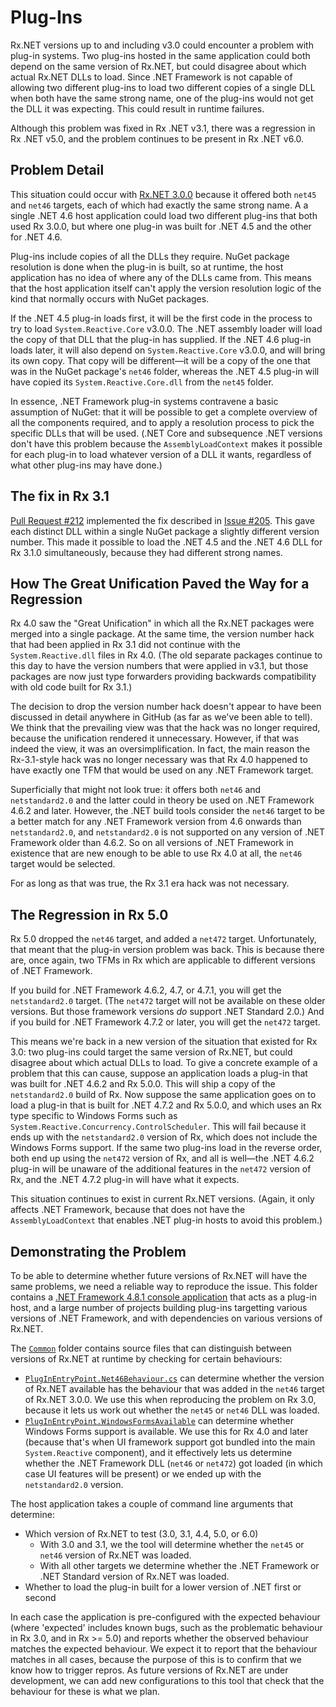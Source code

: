 # Plug-Ins

Rx.NET versions up to and including v3.0 could encounter a problem with plug-in systems. Two plug-ins
hosted in the same application could both depend on the same version of Rx.NET, but could disagree about which
actual Rx.NET DLLs to load. Since .NET Framework is not capable of allowing two different plug-ins to load
two different copies of a single DLL when both have the same strong name, one of the plug-ins would not get
the DLL it was expecting. This could result in runtime failures.

Although this problem was fixed in Rx .NET v3.1, there was a regression in Rx .NET v5.0, and the problem
continues to be present in Rx .NET v6.0.


## Problem Detail

This situation could occur with
[Rx.NET 3.0.0](https://www.nuget.org/packages/System.Reactive.Core/3.0.0#supportedframeworks-body-tab)
because it offered both `net45` and `net46` targets, each of which had exactly the same strong name. A
a single .NET 4.6 host application could load two different plug-ins that both used Rx 3.0.0, but where
one plug-in was built for .NET 4.5 and the other for .NET 4.6.

Plug-ins include copies of all the DLLs they require. NuGet package resolution is done when the plug-in is
built, so at runtime, the host application has no idea of where any of the DLLs came from. This means that
the host application itself can't apply the version resolution logic of the kind that normally occurs with
NuGet packages.

If the .NET 4.5 plug-in loads first, it will be the first code in the process to try to load
`System.Reactive.Core` v3.0.0. The .NET assembly loader will load the copy of that DLL that the plug-in has
supplied. If the .NET 4.6 plug-in loads later, it will also depend on `System.Reactive.Core` v3.0.0, and will
bring its own copy. That copy will be different—it will be a copy of the one that was in the NuGet package's
`net46` folder, whereas the .NET 4.5 plug-in will have copied its `System.Reactive.Core.dll` from the `net45`
folder.

In essence, .NET Framework plug-in systems contravene a basic assumption of NuGet: that it will be possible
to get a complete overview of all the components required, and to apply a resolution process to pick the
specific DLLs that will be used. (.NET Core and subsequence .NET versions don't have this problem because
the `AssemblyLoadContext` makes it possible for each plug-in to load whatever version of a DLL it wants,
regardless of what other plug-ins may have done.)


## The fix in Rx 3.1

[Pull Request #212](https://github.com/dotnet/reactive/pull/212) implemented the fix described in
[Issue #205](https://github.com/dotnet/reactive/issues/205). This gave each distinct DLL within a single
NuGet package a slightly different version number. This made it possible to load the .NET 4.5 and the
.NET 4.6 DLL for Rx 3.1.0 simultaneously, because they had different strong names.


## How The Great Unification Paved the Way for a Regression

Rx 4.0 saw the "Great Unification" in which all the Rx.NET packages were merged into a single package.
At the same time, the version number hack that had been applied in Rx 3.1 did not continue with the
`System.Reactive.dll` files in Rx 4.0. (The old separate packages continue to this day to have the
version numbers that were applied in v3.1, but those packages are now just type forwarders providing
backwards compatibility with old code built for Rx 3.1.)

The decision to drop the version number hack doesn't appear to have been discussed in detail anywhere
in GitHub (as far as we've been able to tell). We think that the prevailing view was that the hack was
no longer required, because the unification rendered it unnecessary. However, if that was indeed
the view, it was an oversimplification. In fact, the main reason the Rx-3.1-style hack was no longer
necessary was that Rx 4.0 happened to have exactly one TFM that would be used on any .NET Framework
target.

Superficially that might not look true: it offers both `net46` and `netstandard2.0` and the latter
could in theory be used on .NET Framework 4.6.2 and later. However, the .NET build tools consider the
`net46` target to be a better match for any .NET Framework version from 4.6 onwards than `netstandard2.0`,
and `netstandard2.0` is not supported on any version of .NET Framework older than 4.6.2. So on all
versions of .NET Framework in existence that are new enough to be able to use Rx 4.0 at all, the `net46`
target would be selected.

For as long as that was true, the Rx 3.1 era hack was not necessary.

## The Regression in Rx 5.0

Rx 5.0 dropped the `net46` target, and added a `net472` target. Unfortunately, that meant that the
plug-in version problem was back. This is because there are, once again, two TFMs in Rx which are
applicable to different versions of .NET Framework.

If you build for .NET Framework 4.6.2, 4.7, or 4.7.1, you will get the `netstandard2.0` target. (The
`net472` target will not be available on these older versions. But those framework versions _do_ support
.NET Standard 2.0.) And if you build for .NET Framework 4.7.2 or later, you will get the `net472` target.

This means we're back in a new version of the situation that existed for Rx 3.0: two plug-ins could
target the same version of Rx.NET, but could disagree about which actual DLLs to load. To give a concrete
example of a problem that this can cause, suppose an application loads a plug-in that was built for
.NET 4.6.2 and Rx 5.0.0. This will ship a copy of the `netstandard2.0` build of Rx. Now suppose the same
application goes on to load a plug-in that is built for .NET 4.7.2 and Rx 5.0.0, and which uses an Rx type
specific to Windows Forms such as `System.Reactive.Concurrency.ControlScheduler`. This will fail because
it ends up with the `netstandard2.0` version of Rx, which does not include the Windows Forms support.
If the same two plug-ins load in the reverse order, both end up using the `net472` version of Rx, and
all is well—the .NET 4.6.2 plug-in will be unaware of the additional features in the `net472` version of Rx,
and the .NET 4.7.2 plug-in will have what it expects.

This situation continues to exist in current Rx.NET versions. (Again, it only affects .NET Framework,
because that does not have the `AssemblyLoadContext` that enables .NET plug-in hosts to avoid this problem.)


## Demonstrating the Problem

To be able to determine whether future versions of Rx.NET will have the same problems, we need a reliable
way to reproduce the issue. This folder contains a [.NET Framework 4.8.1 console application](./PlugInHostNetFx)
that acts as a plug-in host, and a large number of projects building plug-ins targetting various versions
of .NET Framework, and with dependencies on various versions of Rx.NET.

The [`Common`](./Common) folder contains source files that can distinguish between versions of Rx.NET
at runtime by checking for certain behaviours:

* [`PlugInEntryPoint.Net46Behaviour.cs`](./Common/PlugInEntryPoint.Net46Behaviour.cs) can determine whether the version of Rx.NET available has the behaviour that was added in the `net46` target of Rx.NET 3.0.0. We use this when reproducing the problem on Rx 3.0, because it lets us work out whether the `net45` or `net46` DLL was loaded.
* [`PlugInEntryPoint.WindowsFormsAvailable`](./Common/PlugInEntryPoint.WindowsFormsAvailable.cs) can determine whether Windows Forms support is available. We use this for Rx 4.0 and later (because that's when UI framework support got bundled into the main `System.Reactive` component), and it effectively lets us determine whether the .NET Framework DLL (`net46` or `net472`) got loaded (in which case UI features will be present) or we ended up with the `netstandard2.0` version.

The host application takes a couple of command line arguments that determine:

* Which version of Rx.NET to test (3.0, 3.1, 4.4, 5.0, or 6.0)
  * With 3.0 and 3.1, we the tool will determine whether the `net45` or `net46` version of Rx.NET was loaded.
  * With all other targets we determine whether the .NET Framework or .NET Standard version of Rx.NET was loaded.
* Whether to load the plug-in built for a lower version of .NET first or second

In each case the application is pre-configured with the expected behaviour (where 'expected' includes known bugs, such as the
problematic behaviour in Rx 3.0, and in Rx >= 5.0) and reports whether the observed behaviour matches the expected behaviour.
We expect it to report that the behaviour matches in all cases, because the purpose of this is to confirm that we know
how to trigger repros. As future versions of Rx.NET are under development, we can add new configurations to this tool
that check that the behaviour for these is what we plan.